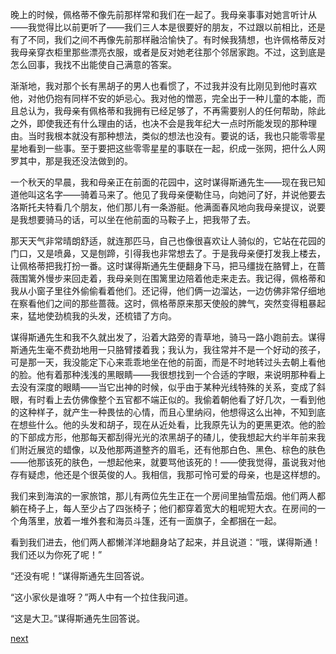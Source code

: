 
晚上的时候，佩格蒂不像先前那样常和我们在一起了。我母亲事事对她言听计从——我觉得比以前更听了——我们三人本是很要好的朋友，不过跟以前相比，还是有了不同，我们之间不再像先前那样融洽愉快了。有时候我猜想，也许佩格蒂反对我母亲穿衣柜里那些漂亮衣服，或者是反对她老往那个邻居家跑。不过，这到底是怎么回事，我找不出能使自己满意的答案。

渐渐地，我对那个长有黑胡子的男人也看惯了，不过我并没有比刚见到他时喜欢他，对他仍抱有同样不安的妒忌心。我对他的憎恶，完全出于一种儿童的本能，而且总认为，我母亲有佩格蒂和我拥有已经足够了，不再需要别人的任何帮助，除此之外，即使我还有什么理由的话，也决不会是我年纪大一点时所能发现的那种理由。当时我根本就没有那种想法，类似的想法也没有。要说的话，我也只能零零星星地看到一些事。至于要把这些零零星星的事联在一起，织成一张网，把什么人网罗其中，那是我还没法做到的。

一个秋天的早晨，我和母亲正在前面的花园中，这时谋得斯通先生——现在我已知道他叫这名字——骑着马来了。他见了我母亲便勒住马，向她问了好，并说他要去洛斯托夫特看几个朋友，他们那儿有一条游艇。他满面春风地向我母亲提议，说要是我想要骑马的话，可以坐在他前面的马鞍子上，把我带了去。

那天天气非常晴朗舒适，就连那匹马，自己也像很喜欢让人骑似的，它站在花园的门口，又是喷鼻，又是刨蹄，引得我也非常想去了。于是我母亲便打发我上楼去，让佩格蒂把我打扮一番。这时谋得斯通先生便翻身下马，把马缰拢在胳臂上，在蔷薇围篱外慢步来回走着，我母亲则在围篱里边陪着他走来走去。我记得，佩格蒂和我从小窗子里往外偷偷看着他们。还记得，他们俩一边溜达，一边仿佛非常仔细地在察看他们之间的那些蔷薇。这时，佩格蒂原来那天使般的脾气，突然变得粗暴起来，猛地使劲梳我的头发，还梳错了方向。

谋得斯通先生和我不久就出发了，沿着大路旁的青草地，骑马一路小跑前去。谋得斯通先生毫不费劲地用一只胳臂搂着我；我认为，我往常并不是一个好动的孩子，可是那一天，我没能定下心来乖乖地坐在他的前面，而是不时地转过头去朝上看他的脸。他有着那种浅浅的黑眼睛——我很想找到一个合适的字眼，来说明那种看上去没有深度的眼睛——当它出神的时候，似乎由于某种光线特殊的关系，变成了斜眼，有时看上去仿佛像整个五官都不端正似的。我偷着朝他看了好几次，一看到他的这种样子，就产生一种畏怯的心情，而且心里纳闷，他想得这么出神，不知到底在想些什么。他的头发和胡子，现在从近处看，比我原先认为的更黑更浓。他的脸的下部成方形，他那每天都刮得光光的浓黑胡子的碴儿，使我想起大约半年前来我们附近展览的蜡像，以及他那两道整齐的眉毛，还有他那白色、黑色、棕色的肤色——他那该死的肤色，一想起他来，就要骂他该死的！——使我觉得，虽说我对他存有疑虑，他还是个很英俊的人。我相信，我那可怜可爱的母亲，也是这样想的。

我们来到海滨的一家旅馆，那儿有两位先生正在一个房间里抽雪茄烟。他们两人都躺在椅子上，每人至少占了四张椅子；他们都穿着宽大的粗呢短大衣。在房间的一个角落里，放着一堆外套和海员斗篷，还有一面旗子，全都捆在一起。

看到我们进去，他们两人都懒洋洋地翻身站了起来，并且说道：“哦，谋得斯通！我们还以为你死了呢！”

“还没有呢！”谋得斯通先生回答说。

“这小家伙是谁呀？”两人中有一个拉住我问道。

“这是大卫。”谋得斯通先生回答说。

[next](page31)